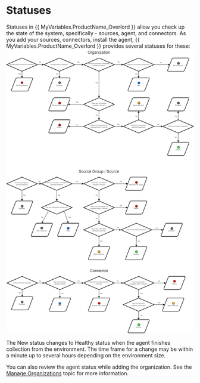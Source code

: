 # Statuses 

Statuses in {{ MyVariables.ProductName_Overlord }} allow you check up the state of the system, specifically - sources, agent, and connectors. As you add your sources, connectors, install the agent, {{ MyVariables.ProductName_Overlord }} provides several statuses for these:![](../Resources/Images/1Secure/Statuses_Chart.png)

The New status changes to Healthy status when the agent finishes collection from the environment.  The time frame for a change may be within a minute up to several hours depending on the environment size.

You can also review the agent status while adding the organization. See the [Manage Organizations](Organizations/README.md)  topic for more information.